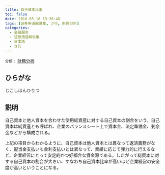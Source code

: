 ```yaml
---
title: 自己資本比率
toc: false
date: 2018-05-18 13:36:48
tags: [证券用语解说集, さ行, 財務分析]
categories:
  - 金融服务
  - 证券用语解说集
  - 日本語
  - さ行
---
```


`分類：` [財務分析](/tags/財務分析/)

## ひらがな

じこしほんひりつ

## 説明

自己資本と他人資本を合わせた使用総資産に対する自己資本の割合をいう。自己資本は純資産とも呼ばれ、企業のバランスシート上で資本金、法定準備金、剰余金などから構成される。

上記の項目からわかるように、自己資本は他人資本とは異なって返済義務がなく、配当金支払いも金利支払いとは異なって、業績に応じて弾力的に行えるなど、企業経営にとって安定的かつ好都合な資金源である。したがって総資本に対する自己資本の割合が大きい、すなわち自己資本比率が高いほど企業経営の安全度が高いということになる。
